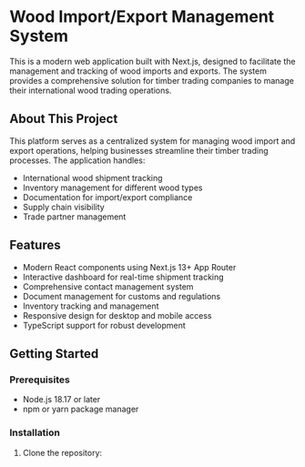 # Wood Import/Export Management System

This is a modern web application built with Next.js, designed to facilitate the management and tracking of wood imports and exports. The system provides a comprehensive solution for timber trading companies to manage their international wood trading operations.

## About This Project

This platform serves as a centralized system for managing wood import and export operations, helping businesses streamline their timber trading processes. The application handles:

- International wood shipment tracking
- Inventory management for different wood types
- Documentation for import/export compliance
- Supply chain visibility
- Trade partner management

## Features

- Modern React components using Next.js 13+ App Router
- Interactive dashboard for real-time shipment tracking
- Comprehensive contact management system
- Document management for customs and regulations
- Inventory tracking and management
- Responsive design for desktop and mobile access
- TypeScript support for robust development

## Getting Started

### Prerequisites

- Node.js 18.17 or later
- npm or yarn package manager

### Installation

1. Clone the repository: